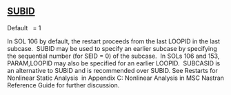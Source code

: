 ## [SUBID](https://nexus.hexagon.com/documentationcenter/bundle/MSC_Nastran_2022.4/page/Nastran_Combined_Book/qrg/parameters/TOC.SUBID.xhtml)

Default    = 1

In SOL 106 by default, the restart proceeds from the last LOOPID in the last subcase.  SUBID may be used to specify an earlier subcase by specifying the sequential number (for SElD = 0) of the subcase.  In SOLs 106 and 153, PARAM,LOOPID may also be specified for an earlier LOOPID.  SUBCASID is an alternative to SUBID and is recommended over SUBID. See  Restarts for Nonlinear Static Analysis  in Appendix C: Nonlinear Analysis in  MSC Nastran Reference Guide  for further discussion.

